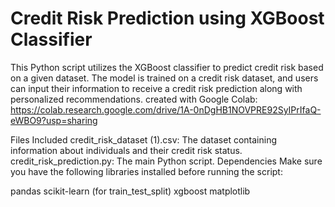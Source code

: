 # Credit Risk Prediction using XGBoost Classifier
This Python script utilizes the XGBoost classifier to predict credit risk based on a given dataset. The model is trained on a credit risk dataset, and users can input their information to receive a credit risk prediction along with personalized recommendations.
created with Google Colab: https://colab.research.google.com/drive/1A-0nDgHB1NOVPRE92SyIPrIfaQ-eWBO9?usp=sharing


Files Included
credit_risk_dataset (1).csv: The dataset containing information about individuals and their credit risk status.
credit_risk_prediction.py: The main Python script.
Dependencies
Make sure you have the following libraries installed before running the script:

pandas
scikit-learn (for train_test_split)
xgboost
matplotlib
